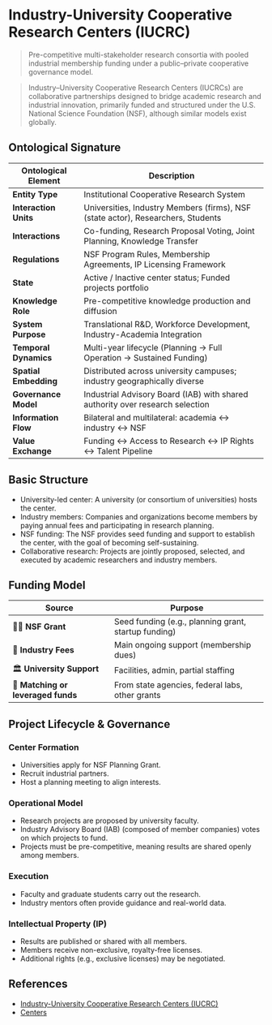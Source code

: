 # Industry-University Cooperative Research Centers (IUCRC)

> Pre-competitive multi-stakeholder research consortia with pooled industrial membership funding under a public–private cooperative governance model.

> Industry–University Cooperative Research Centers (IUCRCs) are collaborative partnerships designed to bridge academic research and industrial innovation, primarily funded and structured under the U.S. National Science Foundation (NSF), although similar models exist globally.

## Ontological Signature

| **Ontological Element** | **Description**                                                                  |
| ----------------------- | -------------------------------------------------------------------------------- |
| **Entity Type**         | Institutional Cooperative Research System                                        |
| **Interaction Units**   | Universities, Industry Members (firms), NSF (state actor), Researchers, Students |
| **Interactions**        | Co-funding, Research Proposal Voting, Joint Planning, Knowledge Transfer         |
| **Regulations**         | NSF Program Rules, Membership Agreements, IP Licensing Framework                 |
| **State**               | Active / Inactive center status; Funded projects portfolio                       |
| **Knowledge Role**      | Pre-competitive knowledge production and diffusion                               |
| **System Purpose**      | Translational R\&D, Workforce Development, Industry-Academia Integration         |
| **Temporal Dynamics**   | Multi-year lifecycle (Planning → Full Operation → Sustained Funding)             |
| **Spatial Embedding**   | Distributed across university campuses; industry geographically diverse          |
| **Governance Model**    | Industrial Advisory Board (IAB) with shared authority over research selection    |
| **Information Flow**    | Bilateral and multilateral: academia ↔ industry ↔ NSF                            |
| **Value Exchange**      | Funding ↔ Access to Research ↔ IP Rights ↔ Talent Pipeline                       |


## Basic Structure

- University-led center: A university (or consortium of universities) hosts the center.
- Industry members: Companies and organizations become members by paying annual fees and participating in research planning.
- NSF funding: The NSF provides seed funding and support to establish the center, with the goal of becoming self-sustaining.
- Collaborative research: Projects are jointly proposed, selected, and executed by academic researchers and industry members.

## Funding Model

| Source                             | Purpose                                              |
| ---------------------------------- | ---------------------------------------------------- |
| 🧑‍🔬 **NSF Grant**                | Seed funding (e.g., planning grant, startup funding) |
| 🏢 **Industry Fees**               | Main ongoing support (membership dues)               |
| 🏛️ **University Support**         | Facilities, admin, partial staffing                  |
| 🔁 **Matching or leveraged funds** | From state agencies, federal labs, other grants      |

## Project Lifecycle & Governance

### Center Formation

- Universities apply for NSF Planning Grant.
- Recruit industrial partners.
- Host a planning meeting to align interests.

### Operational Model

- Research projects are proposed by university faculty.
- Industry Advisory Board (IAB) (composed of member companies) votes on which projects to fund.
- Projects must be pre-competitive, meaning results are shared openly among members.

### Execution

- Faculty and graduate students carry out the research.
- Industry mentors often provide guidance and real-world data.

### Intellectual Property (IP)

- Results are published or shared with all members.
- Members receive non-exclusive, royalty-free licenses.
- Additional rights (e.g., exclusive licenses) may be negotiated.

## References

- [Industry-University Cooperative Research Centers (IUCRC)](https://iucrc.nsf.gov/)
- [Centers](https://iucrc.nsf.gov/centers/?uni&sta&prifoc=0&foc)
